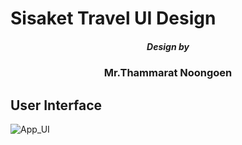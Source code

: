 # Sisaket Travel UI Design  
<h5 align="center">Design by</h5>
<h3 align="center">Mr.Thammarat Noongoen</h3>

## User Interface 

![App_UI](./ssk_travel_001.png)

